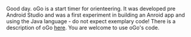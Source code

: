 Good day. oGo is a start timer for orienteering. It was developed pre Android Studio and was a first experiment in building an Anroid app and using the Java language - do not expect exemplary code! There is a description of oGo 
[here](http://appindesign.com/ogo/). You are welcome to use oGo's code.
